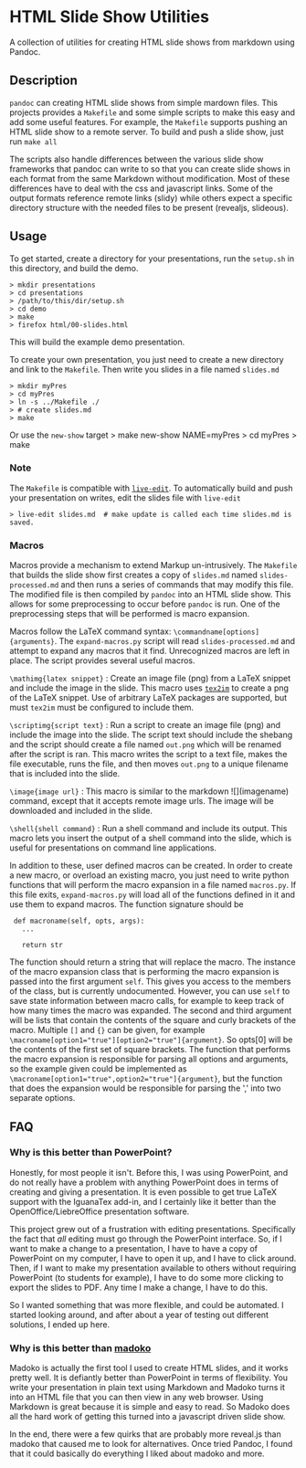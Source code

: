 # HTML Slide Show Utilities

A collection of utilities for creating HTML slide shows from markdown using Pandoc.

## Description

`pandoc` can creating HTML slide shows from simple mardown files. This projects provides
a `Makefile` and some simple scripts to make this easy and add some useful features. For
example, the `Makefile` supports pushing an HTML slide show to a remote server. To build
and push a slide show, just run `make all`

The scripts also handle differences between the various slide show frameworks that pandoc
can write to so that you can create slide shows in each format from the same Markdown without
modification. Most of these differences have to deal with the css and javascript links. Some
of the output formats reference remote links (slidy) while others expect a specific
directory structure with the needed files to be present (revealjs, slideous).

## Usage

To get started, create a directory for your presentations, run the `setup.sh` in this directory,
and build the demo.

    > mkdir presentations
    > cd presentations
    > /path/to/this/dir/setup.sh
    > cd demo
    > make
    > firefox html/00-slides.html

This will build the example demo presentation.

To create your own presentation, you just need to create a new directory and link to the `Makefile`. Then
write you slides in a file named `slides.md`


    > mkdir myPres
    > cd myPres
    > ln -s ../Makefile ./
    > # create slides.md
    > make

Or use the `new-show` target
    > make new-show NAME=myPres
    > cd myPres
    > make

### Note
The `Makefile` is compatible with [`live-edit`](https://github.com/CD3/live-edit). To
automatically build and push your presentation on writes, edit the slides file with `live-edit`

    > live-edit slides.md  # make update is called each time slides.md is saved.

### Macros

Macros provide a mechanism to extend Markup un-intrusively. The `Makefile` that builds the slide show first creates a copy of `slides.md` named `slides-processed.md` and
then runs a series of commands that may modify this file. The modified file is then compiled by `pandoc` into an HTML slide show. This allows for some preprocessing to occur
before `pandoc` is run. One of the preprocessing steps that will be performed is macro expansion.

Macros follow the LaTeX command syntax: `\commandname[options]{arguments}`. The `expand-macros.py` script will read `slides-processed.md` and attempt to expand any macros that it
find. Unrecognized macros are left in place. The script provides several useful macros.

`\mathimg{latex snippet}`
: Create an image file (png) from a LaTeX snippet and include the image in the slide. This macro uses [`tex2im`](https://github.com/CD3/tex2im) to create a png of the LaTeX snippet.
  Use of arbitrary LaTeX packages are supported, but must `tex2im` must be configured to include them.

`\scriptimg{script text}`
: Run a script to create an image file (png) and include the image into the slide. The script text should include the shebang and the script should create a file named `out.png` which will be renamed after the script is ran.
  This macro writes the script to a text file, makes the file executable, runs the file, and then moves `out.png` to a unique filename that is included into the slide.

`\image{image url}`
: This macro is similar to the markdown \!\[\](imagename) command, except that it accepts remote image urls. The image will be downloaded and included in the slide.

`\shell{shell command}`
: Run a shell command and include its output. This macro lets you insert the output of a shell command into the slide, which is useful for presentations on command line applications.


In addition to these, user defined macros can be created. In order to create a new macro, or overload an existing macro, you just need to write python functions that will perform the macro
expansion in a file named `macros.py`. If this file exits, `expand-macros.py` will load all of the functions defined in it and use them to expand macros. The function signature should be

```
 def macroname(self, opts, args):
   ...

   return str
```

The function should return a string that will replace the macro.
The instance of the macro expansion class that is performing the macro expansion is passed into the first argument `self`. This gives you access to the members of the class, but is currently undocumented.
However, you can use `self` to save state information between macro calls, for example to keep track of how many times the macro was expanded. The second and third argument will be lists that contain the
contents of the square and curly brackets of the macro. Multiple `[]` and `{}` can be given, for example `\macroname[option1="true"][option2="true"]{argument}`. So opts[0] will be the contents of the first set of
square brackets. The function that performs the macro expansion is responsible for parsing all options and arguments, so the example given could be implemented as `\macroname[option1="true",option2="true"]{argument}`, but
the function that does the expansion would be responsible for parsing the ',' into two separate options.


## FAQ

### Why is this better than PowerPoint?

Honestly, for most people it isn't.
Before this, I was using PowerPoint,
and do not really have a problem with anything PowerPoint does in terms of creating and giving a presentation.
It is even possible to get true LaTeX support with the IguanaTex add-in, and I certainly like it better
than the OpenOffice/LiebreOffice presentation software.

This project grew out of a frustration with editing presentations. Specifically the fact that *all* editing must
go through the PowerPoint interface. So, if I want to make a change to a presentation, I have to have a copy of
PowerPoint on my computer, I have to open it up, and I have to click around. Then, if I want to make my presentation
available to others without requiring PowerPoint (to students for example), I have to do some more clicking to
export the slides to PDF. Any time I make a change, I have to do this.

So I wanted something that was more flexible, and could be automated. I started looking around, and after about
a year of testing out different solutions, I ended up here.

### Why is this better than [madoko](https://www.madoko.net/)

Madoko is actually the first tool I used to create HTML slides, and it works pretty well. It is defiantly better
than PowerPoint in terms of flexibility. You write your presentation in plain text using Markdown and Madoko
turns it into an HTML file that you can then view in any web browser. Using Markdown is great because it is simple
and easy to read. So Madoko does all the hard work of getting this turned into a javascript driven slide show.

In the end, there were a few quirks that are probably more reveal.js than madoko that caused me to look for alternatives.
Once tried Pandoc, I found that it could basically do everything I liked about madoko and more.

